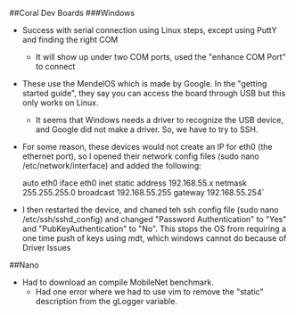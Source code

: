 ##Coral Dev Boards
###Windows
- Success with serial connection using Linux steps, except using PuttY and finding the right COM
    - It will show up under two COM ports, used the "enhance COM Port" to connect
- These use the MendelOS which is made by Google. In the "getting started guide", they say you can access the board
through USB but this only works on Linux.
    - It seems that Windows needs a driver to recognize the USB device, and Google did not make a driver. So, we have
    to try to SSH.
- For some reason, these devices would not create an IP for eth0 (the ethernet port), so I opened their network config
files (sudo nano /etc/network/interface) and added the following:


    auto eth0
    iface eth0 inet static
    address 192.168.55.x
    netmask 255.255.255.0
    broadcast 192.168.55.255
    gateway 192.168.55.254`
    
- I then restarted the device, and chaned teh ssh config file (sudo nano /etc/ssh/sshd_config) and changed
"Password Authentication" to "Yes" and "PubKeyAuthentication" to "No". This stops the OS from requiring a one time push
of keys using mdt, which windows cannot do because of Driver Issues

##Nano
- Had to download an compile MobileNet benchmark.
    - Had one error where we had to use vim to remove the "static" description from the gLogger variable.
    
    